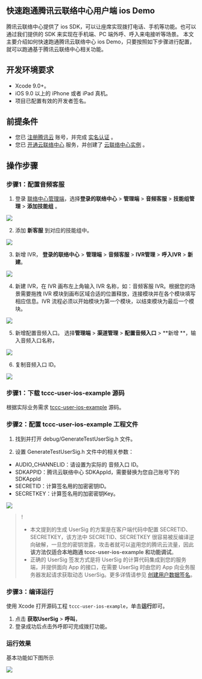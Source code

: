 ## 快速跑通腾讯云联络中心用户端 ios Demo

腾讯云联络中心提供了 ios SDK，可以让座席实现拨打电话、手机等功能。也可以通过我们提供的 SDK 来实现在手机端、PC 端外呼、呼入来电接听等场景。
本文主要介绍如何快速跑通腾讯云联络中心 ios Demo，只要按照如下步骤进行配置，就可以跑通基于腾讯云联络中心相关功能。

## 开发环境要求

- Xcode 9.0+。 
- iOS 9.0 以上的 iPhone 或者 iPad 真机。
- 项目已配置有效的开发者签名。

## 前提条件

- 您已 [注册腾讯云](https://cloud.tencent.com/document/product/378/17985) 账号，并完成 [实名认证](https://cloud.tencent.com/document/product/378/3629) 。
- 您已 [开通云联络中心](https://cloud.tencent.com/document/product/679/48028#.E6.AD.A5.E9.AA.A41.EF.BC.9A.E5.87.86.E5.A4.87.E5.B7.A5.E4.BD.9C) 服务，并创建了 [云联络中心实例](https://cloud.tencent.com/document/product/679/48028#.E6.AD.A5.E9.AA.A42.EF.BC.9A.E5.88.9B.E5.BB.BA.E4.BA.91.E5.91.BC.E5.8F.AB.E4.B8.AD.E5.BF.83.E5.AE.9E.E4.BE.8B) 。


## 操作步骤
[](id:step1)
### 步骤1：配置音频客服
1. 登录 [联络中心管理端](https://tccc.qcloud.com/login)，选择**登录的联络中心** > **管理端** > **音频客服** > **技能组管理** > **添加技能组** 。

![](https://qcloudimg.tencent-cloud.cn/image/document/fae6c3b42347a16a06f0dda49dfc0f48.png)

2. 添加 **新客服** 到对应的技能组中。

![](https://qcloudimg.tencent-cloud.cn/image/document/09f724109a6e89aa5d645725d8fa7440.png)

3. 新增 IVR， **登录的联络中心** > **管理端** > **音频客服** > **IVR管理** > **呼入IVR** > **新建**。

![](https://qcloudimg.tencent-cloud.cn/image/document/ac2d7643f2be4c01d9cd8de03a981db4.png)

4. 新建 IVR，在 IVR 画布左上角输入 IVR 名称，如：音频客服 IVR。根据您的场景需要拖拽 IVR 模块到画布区域合适的位置释放，连接模块并在各个模块填写相应信息。IVR 流程必须以开始模块为第一个模块，以结束模块为最后一个模块。

![](https://qcloudimg.tencent-cloud.cn/image/document/d05ee5a7c6d0cbaa8f747f48f1d92597.png)

5. 新增配置音频入口。 选择**管理端** > **渠道管理** > **配置音频入口** > **新增 **，输入音频入口名称，

![](https://qcloudimg.tencent-cloud.cn/image/document/fd65a7d5f1e2ce995ab908c28f70a761.png)

6. 复制音频入口 ID。

![](https://qcloudimg.tencent-cloud.cn/image/document/e69f60d860d3e98da2d827e19766d0b5.png)

[](id:step2)
### 步骤1：下载 tccc-user-ios-example 源码
  根据实际业务需求 [tccc-user-ios-example](https://github.com/TencentCloud/tccc-user-ios-example) 源码。

[](id:step2)
### 步骤2：配置 tccc-user-ios-example 工程文件
1. 找到并打开 debug/GenerateTestUserSig.h 文件。

2. 设置 GenerateTestUserSig.h 文件中的相关参数：
<ul>
  <li/>AUDIO_CHANNELID：请设置为实际的 音频入口 ID。
  <li/>SDKAPPID：腾讯云联络中心 SDKAppId，需要替换为您自己账号下的 SDKAppId
	<li/>SECRETID：计算签名用的加密密钥ID。
  <li/>SECRETKEY：计算签名用的加密密钥Key。
</ul>

![](https://qcloudimg.tencent-cloud.cn/raw/2b7ae51a5ccf4ab52f9106a935cd08d1.png)

>!
>- 本文提到的生成 UserSig 的方案是在客户端代码中配置 SECRETID、SECRETKEY，该方法中 SECRETID、SECRETKEY 很容易被反编译逆向破解，一旦您的密钥泄露，攻击者就可以盗用您的腾讯云流量，因此**该方法仅适合本地跑通 tccc-user-ios-example 和功能调试**。
>- 正确的 UserSig 签发方式是将 UserSig 的计算代码集成到您的服务端，并提供面向 App 的接口，在需要 UserSig 时由您的 App 向业务服务器发起请求获取动态 UserSig。更多详情请参见 [创建用户数据签名](https://cloud.tencent.com/document/product/679/58260)。


### 步骤3：编译运行
  使用 Xcode 打开源码工程 `tccc-user-ios-example`，单击**运行**即可。

1. 点击 **获取UserSig** > **呼叫**，
2. 登录成功后点击外呼即可完成拨打功能。


### 运行效果

基本功能如下图所示

![](https://qcloudimg.tencent-cloud.cn/raw/feb6ac8f9ebaf0756fee1601a33fa38e.png)


